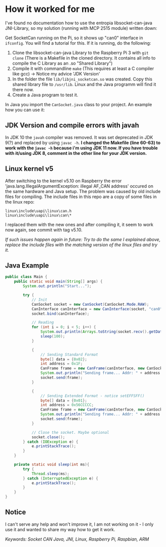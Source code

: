 # How it worked for me
I've found no documentation how to use the entropia libsocket-can-java JNI-Library, so my solution (running with MCP 2515 module) written down:

Get SocketCan running on the Pi, so it shows up "can0" interface in `ifconfig`. You will find a tutorial for this. If it is running, do the following:

1. Clone the libsocket-can-java Library to the Raspberry Pi 3 with `git clone` (There is a Makefile in the cloned directory. It contains all info to compile the C Library as an .so "Shared Library")
2. Compile it with commandline `make` (This requires at least a C compiler like gcc) -> Notice my advice 'JDK Version'
3. In the folder the file `lib/libjni_socketcan.so` was created. Copy this shared library file to `/usr/lib`. Linux and the Java programm will find it there now.
4. Create a Java program to test it.

In Java you import the `CanSocket.java` class to your project. An example how you can use it:

## JDK Version and compile errors with javah
In JDK 10 the `javah` compiler was removed. It was set deprecated in JDK 9(?) and replaced by using `javac -h`.
**I changed the Makefile (line 60-63) to work with the `javac -h` because i'm using JDK 11 now. If you have trouble with it/using JDK 8, comment in the other line for your JDK version.**

## Linux kernel v5
After switching to the kernel v5.10 on Raspberry the error 'java.lang.IllegalArgumentException: illegal AF_CAN address' occured on the same hardware and Java setup. The problem was caused by old include files for compiling. 
The include files in this repo are a copy of some files in the linux repo:
```
linux\include\uapi\linux\can.h
linux\include\uapi\linux\can\*
```

I replaced them with the new ones and after compiling it, it seem to work now again, see commit with tag v5.10.

*If such issues happen again in future: Try to do the same I explained above, replace the include files with the matching version of the linux files and try it.*

## Java Example
```java
public class Main {
    public static void main(String[] args) {
        System.out.println("Start...");

        try {
            // Init
            CanSocket socket = new CanSocket(CanSocket.Mode.RAW);
            CanInterface canInterface = new CanInterface(socket, "can0"); // Must be the name of the can interface you find in ifconfig
            socket.bind(canInterface);

            // Reading
            for (int i = 0; i < 5; i++) {
                System.out.println(Arrays.toString(socket.recv().getData())); // Will hang on if there is no data to receive.
                sleep(100);
            }

            {
                // Sending Standard Format
                byte[] data = {0x02};
                int address = 0x1F;
                CanFrame frame = new CanFrame(canInterface, new CanSocket.CanId(address), data);
                System.out.println("Sending frame... Addr: " + address + " Data: " + Arrays.toString(data));
                socket.send(frame);
            }

            {
                // Sending Extended Format - notice setEFFSFF()
                byte[] data = {0x01};
                int address = 0x56CCCCC;            
                CanFrame frame = new CanFrame(canInterface, new CanSocket.CanId(address).setEFFSFF(), data);
                System.out.println("Sending frame... Addr: " + address + " Data: " + Arrays.toString(data));
                socket.send(frame);
            }

            // Close the socket. Maybe optional
            socket.close();
        } catch (IOException e) {
            e.printStackTrace();
        }
    }

    private static void sleep(int ms){
        try {
            Thread.sleep(ms);
        } catch (InterruptedException e) {
            e.printStackTrace();
        }
    }
}
```

## Notice
I can't serve any help and won't improve it, I am not working on it - I only use it and wanted to share my way how to get it work.

*Keywords: Socket CAN Java, JNI, Linux, Raspberry Pi, Raspbian, ARM*
